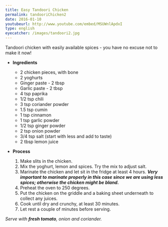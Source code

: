 ```yaml
---
title: Easy Tandoori Chicken 
permalink: tandooriChicken2
date: 2016-01-10
youtubeurl: http://www.youtube.com/embed/MSUWnlApdxI
type: english
eyecatcher: /images/tandoori2.jpg
---
```


Tandoori chicken with easily available spices - you have no excuse not to make it now!


* **Ingredients**

  * 2 chicken pieces, with bone
  * 2 yoghurts
  * Ginger paste - 2 tbsp
  * Garlic paste - 2 tbsp
  * 4 tsp paprika 
  * 1/2 tsp chili
  * 3 tsp coriander powder
  * 1.5 tsp cumin
  * 1 tsp cinnamon
  * 1 tsp garlic powder
  * 1/2 tsp ginger powder
  * 2 tsp onion powder
  * 3/4 tsp salt (start with less and add to taste)
  * 2 tbsp lemon juice

* **Process**

  1. Make slits in the chicken.
  2. Mix the yoghurt, lemon and spices. Try the mix to adjust salt.
  3. Marinate the chicken and let sit in the fridge at least 4 hours. **_Very important to marinate properly in this case since we are using less spices; otherwise the chicken might be bland._**
  4. Preheat the oven to 250 degrees.
  5. Put the chicken on the griddle and a baking sheet underneath to collect any juices.
  6. Cook until dry and crunchy, at least 30 minutes.
  7. Let rest a couple of minutes before serving.

_Serve with **fresh tomato**, onion and coriander._

